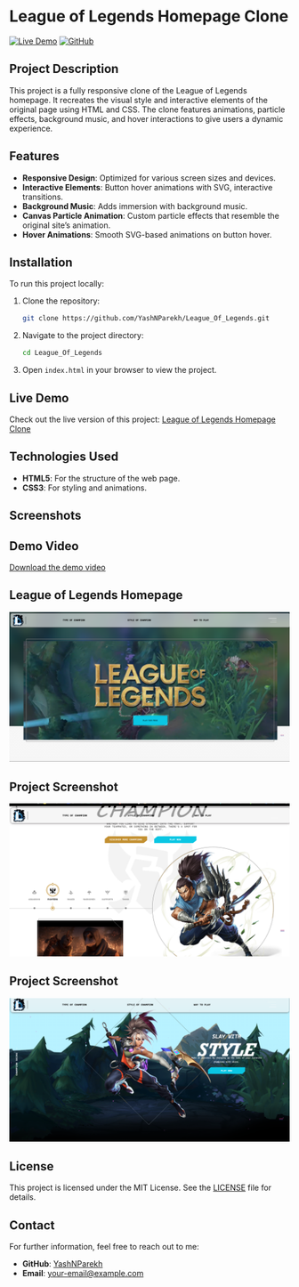 # League of Legends Homepage Clone

[![Live Demo](https://img.shields.io/badge/Live-Demo-blue.svg)](https://league-of-legends-nine.vercel.app/) 
[![GitHub](https://img.shields.io/badge/GitHub-Repo-lightgrey.svg)](https://github.com/YashNParekh/League_Of_Legends)

## Project Description

This project is a fully responsive clone of the League of Legends homepage. It recreates the visual style and interactive elements of the original page using HTML and CSS. The clone features animations, particle effects, background music, and hover interactions to give users a dynamic experience.

## Features

- **Responsive Design**: Optimized for various screen sizes and devices.
- **Interactive Elements**: Button hover animations with SVG, interactive transitions.
- **Background Music**: Adds immersion with background music.
- **Canvas Particle Animation**: Custom particle effects that resemble the original site’s animation.
- **Hover Animations**: Smooth SVG-based animations on button hover.
  
## Installation

To run this project locally:

1. Clone the repository:
    ```bash
    git clone https://github.com/YashNParekh/League_Of_Legends.git
    ```
2. Navigate to the project directory:
    ```bash
    cd League_Of_Legends
    ```
3. Open `index.html` in your browser to view the project.

## Live Demo

Check out the live version of this project: [League of Legends Homepage Clone](https://league-of-legends-nine.vercel.app/)

## Technologies Used

- **HTML5**: For the structure of the web page.
- **CSS3**: For styling and animations.
## Screenshots

## Demo Video

[Download the demo video](https://github.com/YashNParekh/League_Of_Legends/blob/main/Video/3.mp4)

## League of Legends Homepage
![League of Legends Homepage](https://github.com/YashNParekh/League_Of_Legends/blob/main/Img/demo/Screenshot%202024-11-12%20204520.png)

## Project Screenshot
![Project Screenshot](https://github.com/YashNParekh/League_Of_Legends/blob/main/Img/demo/Screenshot%202024-11-12%20204703.png)

## Project Screenshot
![Project Screenshot](https://github.com/YashNParekh/League_Of_Legends/blob/main/Img/demo/Screenshot%202024-11-12%20204714.png)


  
## License

This project is licensed under the MIT License. See the [LICENSE](LICENSE) file for details.

## Contact

For further information, feel free to reach out to me:

- **GitHub**: [YashNParekh](https://github.com/YashNParekh)
- **Email**: [your-email@example.com](mailto:your-email@example.com)
